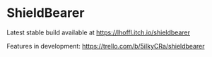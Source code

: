 # ShieldBearer 

Latest stable build available at https://lhoffl.itch.io/shieldbearer

Features in development:
https://trello.com/b/5iIkyCRa/shieldbearer
